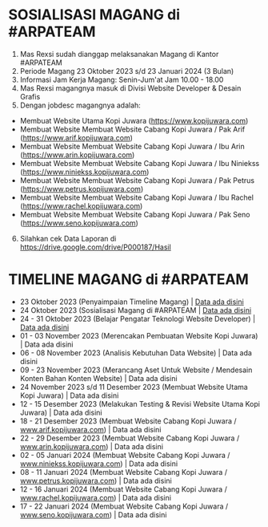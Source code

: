 # SOSIALISASI MAGANG di #ARPATEAM

1. Mas Rexsi sudah dianggap melaksanakan Magang di Kantor #ARPATEAM
2. Periode Magang 23 Oktober 2023 s/d 23 Januari 2024 (3 Bulan)
3. Informasi Jam Kerja Magang: Senin-Jum'at Jam 10.00 - 18.00
4. Mas Rexsi magangnya masuk di Divisi Website Developer & Desain Grafis
5. Dengan jobdesc magangnya adalah:
  - Membuat Website Utama Kopi Juwara (https://www.kopijuwara.com)
  - Membuat Website Membuat Website Cabang Kopi Juwara / Pak Arif (https://www.arif.kopijuwara.com)
  - Membuat Website Membuat Website Cabang Kopi Juwara / Ibu Arin (https://www.arin.kopijuwara.com)
  - Membuat Website Membuat Website Cabang Kopi Juwara / Ibu Niniekss (https://www.niniekss.kopijuwara.com)
  - Membuat Website Membuat Website Cabang Kopi Juwara / Pak Petrus (https://www.petrus.kopijuwara.com)
  - Membuat Website Membuat Website Cabang Kopi Juwara / Ibu Rachel (https://www.rachel.kopijuwara.com)
  - Membuat Website Membuat Website Cabang Kopi Juwara / Pak Seno (https://www.seno.kopijuwara.com)
6. Silahkan cek Data Laporan di https://drive.google.com/drive/P000187/Hasil

# TIMELINE MAGANG di #ARPATEAM

- 23 Oktober 2023 (Penyaimpaian Timeline Magang) | [Data ada disini](https://github.com/arpateam/P000187/blob/main/1.%2023%20Oktober%202023%20(Penyaimpaian%20Timeline%20Magang).txt)
- 24 Oktober 2023 (Sosialisasi Magang di #ARPATEAM | [Data ada disini](https://github.com/arpateam/P000187#:~:text=2.%2024%20Oktober%202023%20(Sosialisasi%20Magang%20di%20%23ARPATEAM).txt)
- 24 - 31 Oktober 2023 (Belajar Pengatar Teknologi Website Developer) | [Data ada disini](https://github.com/arpateam/P000187#:~:text=3.%2024%20%2D%2031%20Oktober%202023%20(Belajar%20Pengatar%20Teknologi%20Website%20Developer).txt)
- 01 - 03 November 2023 (Merencakan Pembuatan Website Kopi Juwara) | Data ada disini
- 06 - 08 November 2023 (Analisis Kebutuhan Data Website) | Data ada disini
- 09 - 23 November 2023 (Merancang Aset Untuk Website / Mendesain Konten Bahan Konten Website) | Data ada disini
- 24 November 2023 s/d 11 Desember 2023 (Membuat Website Utama Kopi Juwara) | Data ada disini
- 12 - 15 Desember 2023 (Melakukan Testing & Revisi Website Utama Kopi Juwara) | Data ada disini
- 18 - 21 Desember 2023 (Membuat Website Cabang Kopi Juwara / www.arif.kopijuwara.com) | Data ada disini
- 22 - 29 Desember 2023 (Membuat Website Cabang Kopi Juwara / www.arin.kopijuwara.com) | Data ada disini
- 02 - 05 Januari 2024 (Membuat Website Cabang Kopi Juwara / www.niniekss.kopijuwara.com) | Data ada disini
- 08 - 11 Januari 2024 (Membuat Website Cabang Kopi Juwara / www.petrus.kopijuwara.com) | Data ada disini
- 12 - 16 Januari 2024 (Membuat Website Cabang Kopi Juwara / www.rachel.kopijuwara.com) | Data ada disini
- 17 - 22 Januari 2024 (Membuat Website Cabang Kopi Juwara / www.seno.kopijuwara.com) | Data ada disini
